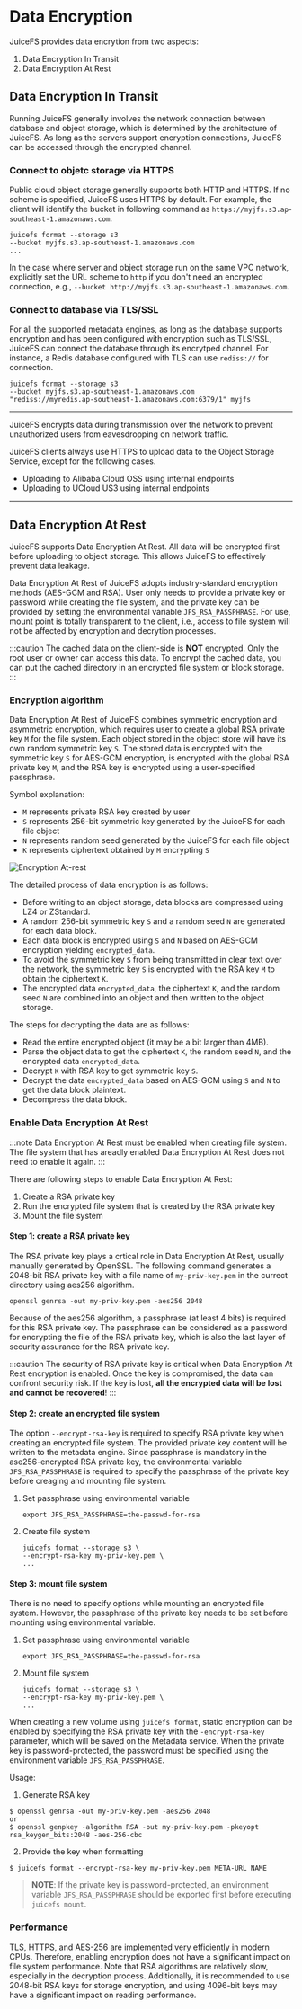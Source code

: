 # Data Encryption

JuiceFS provides data encrytion from two aspects:

1. Data Encryption In Transit
2. Data Encryption At Rest

## Data Encryption In Transit

Running JuiceFS generally involves the network connection between database and object storage, which is determined by the architecture of JuiceFS. As long as the servers support encryption connections, JuiceFS can be accessed through the encrypted channel.

### Connect to objetc storage via HTTPS

Public cloud object storage generally supports both HTTP and HTTPS. If no scheme is specified, JuiceFS uses HTTPS by default. For example, the client will identify the bucket in following command as `https://myjfs.s3.ap-southeast-1.amazonaws.com`.

```shell
juicefs format --storage s3
--bucket myjfs.s3.ap-southeast-1.amazonaws.com
...
```

In the case where server and object storage run on the same VPC network, explicitly set the URL scheme to `http` if you don't need an encrypted connection, e.g., `--bucket http://myjfs.s3.ap-southeast-1.amazonaws.com`.


### Connect to database via TLS/SSL

For [all the supported metadata engines](../reference/how_to_setup_metadata_engine.md), as long as the database supports encryption and has been configured with encryption such as TLS/SSL, JuiceFS can connect the database through its encrytped channel. For instance, a Redis database configured with TLS can use `rediss://` for connection.

```shell
juicefs format --storage s3
--bucket myjfs.s3.ap-southeast-1.amazonaws.com
"rediss://myredis.ap-southeast-1.amazonaws.com:6379/1" myjfs
```

----

JuiceFS encrypts data during transmission over the network to prevent unauthorized users from eavesdropping on network traffic.

JuiceFS clients always use HTTPS to upload data to the Object Storage Service, except for the following cases.

- Uploading to Alibaba Cloud OSS using internal endpoints
- Uploading to UCloud US3 using internal endpoints

-----

## Data Encryption At Rest

JuiceFS supports Data Encryption At Rest. All data will be encrypted first before uploading to object storage. This allows JuiceFS to effectively prevent data leakage.

Data Encryption At Rest of JuiceFS adopts industry-standard encryption methods (AES-GCM and RSA). User only needs to provide a private key or password while creating the file system, and the private key can be provided by setting the environmental variable `JFS_RSA_PASSPHRASE`. For use, mount point is totally transparent to the client, i.e., access to file system will not be affected by encryption and decrytion processes.

:::caution
The cached data on the client-side is **NOT** encrypted. Only the root user or owner can access this data. To encrypt the cached data, you can put the cached directory in an encrypted file system or block storage.
:::


### Encryption algorithm

Data Encryption At Rest of JuiceFS combines symmetric encryption and asymmetric encryption, which requires user to create a global RSA private key `M` for the file system. Each object stored in the object store will have its own random symmetric key `S`. The stored data is encrypted with the symmetric key `S` for AES-GCM encryption, is encrypted with the global RSA private key `M`, and the RSA key is encrypted using a user-specified passphrase.

Symbol explanation:

- `M` represents private RSA key created by user
- `S` represents 256-bit symmetric key generated by the JuiceFS for each file object
- `N` represents random seed generated by the JuiceFS for each file object
- `K` represents ciphertext obtained by `M` encrypting `S`

![Encryption At-rest](../images/encryption.png)

The detailed process of data encryption is as follows:

- Before writing to an object storage, data blocks are compressed using LZ4 or ZStandard.
- A random 256-bit symmetric key `S` and a random seed `N` are generated for each data block.
- Each data block is encrypted using `S` and `N` based on AES-GCM encryption yielding `encrypted_data`.
- To avoid the symmetric key `S` from being transmitted in clear text over the network, the symmetric key `S` is encrypted with the RSA key `M` to obtain the ciphertext `K`.
- The encrypted data `encrypted_data`, the ciphertext `K`, and the random seed `N` are combined into an object and then written to the object storage.

The steps for decrypting the data are as follows:

- Read the entire encrypted object (it may be a bit larger than 4MB).
- Parse the object data to get the ciphertext `K`, the random seed `N`, and the encrypted data `encrypted_data`.
- Decrypt `K` with RSA key to get symmetric key `S`.
- Decrypt the data `encrypted_data` based on AES-GCM using `S` and `N` to get the data block plaintext.
- Decompress the data block.


### Enable Data Encryption At Rest

:::note
Data Encryption At Rest must be enabled when creating file system. The file system that has areadly enabled Data Encryption At Rest does not need to enable it again. 
:::

There are following steps to enable Data Encryption At Rest:

1. Create a RSA private key
2. Run the encrypted file system that is created by the RSA private key
3. Mount the file system

#### Step 1: create a RSA private key

The RSA private key plays a crtical role in Data Encryption At Rest, usually manually generated by OpenSSL. The following command generates a 2048-bit RSA private key with a file name of `my-priv-key.pem` in the currect directory using aes256 algorithm.

```shell
openssl genrsa -out my-priv-key.pem -aes256 2048
```
Because of the aes256 algorithm, a passphrase (at least 4 bits) is required for this RSA private key. The passphrase can be considered as a password for encrypting the file of the RSA private key, which is also the last layer of security assurance for the RSA private key.

:::caution
The security of RSA private key is critical when Data Encryption At Rest encryption is enabled. Once the key is compromised, the data can confront security risk. If the key is lost, **all the encrypted data will be lost and cannot be recovered**!
:::

#### Step 2: create an encrypted file system

The option `--encrypt-rsa-key` is required to specify RSA private key when creating an encrypted file system. The provided private key content will be written to the metadata engine. Since passphrase is mandatory in the ase256-encrypted RSA private key, the environmental variable `JFS_RSA_PASSPHRASE` is required to specify the passphrase of the private key before creaging and mounting file system.

1. Set passphrase using environmental variable

    ```shell
    export JFS_RSA_PASSPHRASE=the-passwd-for-rsa
    ```

2. Create file system

    ```shell
    juicefs format --storage s3 \
    --encrypt-rsa-key my-priv-key.pem \
    ...
    ```

#### Step 3: mount file system

There is no need to specify options while mounting an encrypted file system. However, the passphrase of the private key needs to be set before mounting using environmental variable.

1. Set passphrase using environmental variable

    ```shell
    export JFS_RSA_PASSPHRASE=the-passwd-for-rsa
    ```

2. Mount file system
    ```shell
    juicefs format --storage s3 \
    --encrypt-rsa-key my-priv-key.pem \
    ...
    ```


When creating a new volume using `juicefs format`, static encryption can be enabled by specifying the RSA private key with the `-encrypt-rsa-key` parameter, which will be saved on the Metadata service. When the private key is password-protected, the password must be specified using the environment variable `JFS_RSA_PASSPHRASE`.

Usage:

1. Generate RSA key

```shell
$ openssl genrsa -out my-priv-key.pem -aes256 2048
or
$ openssl genpkey -algorithm RSA -out my-priv-key.pem -pkeyopt rsa_keygen_bits:2048 -aes-256-cbc
```

2. Provide the key when formatting

```shell
$ juicefs format --encrypt-rsa-key my-priv-key.pem META-URL NAME
```

> **NOTE**: If the private key is password-protected, an environment variable `JFS_RSA_PASSPHRASE` should be exported first before executing `juicefs mount`.


### Performance

TLS, HTTPS, and AES-256 are implemented very efficiently in modern CPUs. Therefore, enabling encryption does not have a significant impact on file system performance. Note that RSA algorithms are relatively slow, especially in the decryption process. Additionally, it is recommended to use 2048-bit RSA keys for storage encryption, and using 4096-bit keys may have a significant impact on reading performance.
